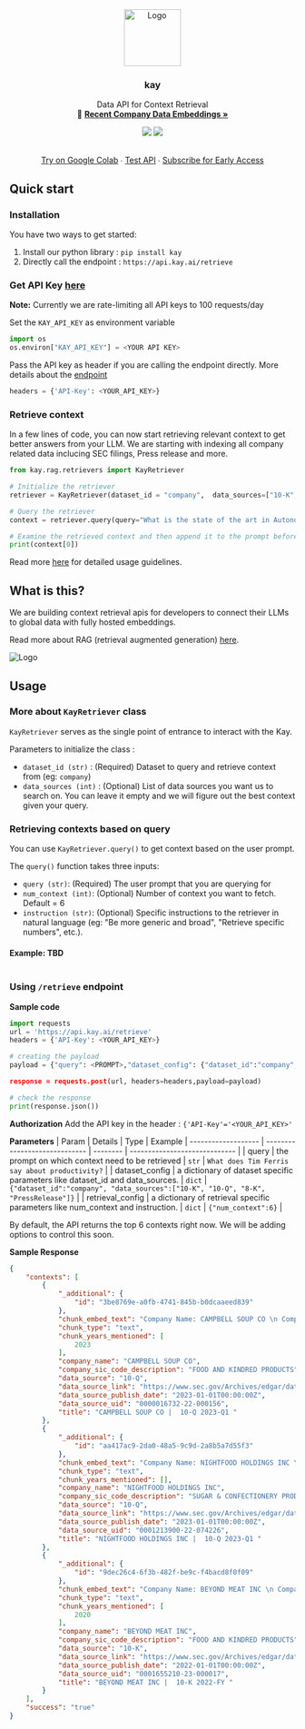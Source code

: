 <div align="center">
  <a href="http://kay.ai">
    <img src="https://i.ibb.co/7jT6nnL/photo-2023-08-30-10-05-04.jpg" alt="Logo" width="100" height="100">
  </a>

  <h3 align="center">kay</h3>

  <p align="center">
    Data API for Context Retrieval <br/>
   🚀 <a href="https://kay.ai"><strong>Recent Company Data Embeddings »</strong></a>
 
  </p>
  <a href="https://pepy.tech/project/embedstore" alt="Downloads">
        <img src="https://static.pepy.tech/personalized-badge/embedstore?period=month&units=international_system&left_color=grey&right_color=brightgreen&left_text=downloads/month" /></a>
  <a>
    <img src="https://img.shields.io/github/license/embeddingstore/embedstore"/>
  </a>
  <p align="center">
    <br />
     <a href="https://colab.research.google.com/drive/1yhBhLmiPNtc06qVnjQRLsWuQDID3_cwl?usp=sharing">Try on Google Colab</a>
    ∙
    <a href="https://playground.embedding.store/podcasts?__theme=light">Test API</a>
    ∙
    <a href="https://www.embedding.store/">Subscribe for Early Access</a>
  </p>
</div>


## Quick start
### Installation
You have two ways to get started:
1. Install our python library : `pip install kay`
2. Directly call the endpoint : `https://api.kay.ai/retrieve`


### Get API Key [here](https://api.kay.ai/register)
**Note:** Currently we are rate-limiting all API keys to 100 requests/day

Set the `KAY_API_KEY` as environment variable
```python
import os
os.environ["KAY_API_KEY"] = <YOUR API KEY> 
```
Pass the API key as header if you are calling the endpoint directly. More details about the [endpoint](#using-retrieve-endpoint)
```python
headers = {'API-Key': <YOUR_API_KEY>}
```

### Retrieve context
In a few lines of code, you can now start retrieving relevant context to get better answers from your LLM. We are starting with indexing all company related data inclucing SEC filings, Press release and more. 
```python
from kay.rag.retrievers import KayRetriever

# Initialize the retriever
retriever = KayRetriever(dataset_id = "company",  data_sources=["10-K", "10-Q", "8-K", "PressRelease"])

# Query the retriever
context = retriever.query(query="What is the state of the art in Autonomous Driving security and safety?",num_context=3)

# Examine the retrieved context and then append it to the prompt before you call your LLM
print(context[0])
```

Read more [here](#usage) for detailed usage guidelines. 

## What is this?
We are building context retrieval apis for developers to connect their LLMs to global data with fully hosted embeddings.

Read more about RAG (retrieval augmented generation) [here](https://twitter.com/pwang_szn/status/1663123050097946624). 

<img src="https://i.ibb.co/hR07N8k/content.png" alt="Logo">

## Usage
### More about `KayRetriever` class
`KayRetriever` serves as the single point of entrance to interact with the Kay.

Parameters to initialize the class :
- `dataset_id (str)` : (Required) Dataset to query and retrieve context from (eg: `company`)
- `data_sources (int)` : (Optional) List of data sources you want us to search on. You can leave it empty and we will figure out the best context given your query.


### Retrieving contexts based on query
You can use `KayRetriever.query()` to get context based on the user prompt.

The `query()` function takes three inputs:
- `query (str)`: (Required) The user prompt that you are querying for 
- `num_context (int)`: (Optional) Number of context you want to fetch. Default = 6
- `instruction (str)`: (Optional) Specific instructions to the retriever in natural language (eg: "Be more generic and broad", "Retrieve specific numbers", etc.).

#### Example:  TBD

```python

```


### Using `/retrieve` endpoint 
**Sample code**
  ```python
  import requests
  url = 'https://api.kay.ai/retrieve'
  headers = {'API-Key': <YOUR_API_KEY>}

  # creating the payload
  payload = {"query": <PROMPT>,"dataset_config": {"dataset_id":"company", "data_sources":["10-K", "10-Q", "8-K", "PressRelease"]},"retrieval_config:{"num_context":6}}

  response = requests.post(url, headers=headers,payload=payload)

  # check the response
  print(response.json())
  ```

**Authorization**
Add the API key in the header : `{'API-Key'='<YOUR_API_KEY>'`

**Parameters**
| Param             | Details | Type  | Example
| ------------------- | ----------------------------- | -------- | ----------------------------- |
| query | the prompt on which context need to be retrieved  | `str`  | `What does Tim Ferris say about productivity?` |
| dataset_config | a dictionary of dataset specific parameters like dataset_id and data_sources.  |  `dict` | `{"dataset_id":"company", "data_sources":["10-K", "10-Q", "8-K", "PressRelease"]}` |
| retrieval_config | a dictionary of retrieval specific parameters like num_context and instruction. |  `dict` | `{"num_context":6}` |


By default, the API returns the top 6 contexts right now. We will be adding options to control this soon.

**Sample Response**
```json
{
    "contexts": [
        {
            "_additional": {
                "id": "3be8769e-a0fb-4741-845b-b0dcaaeed839"
            },
            "chunk_embed_text": "Company Name: CAMPBELL SOUP CO \n Company Industry: FOOD AND KINDRED PRODUCTS \n Form Title: 10-Q 2023-Q1 \n Form Section: Risk Factors \n Text: The ultimate impact depends on the severity and duration of the pandemic, including the emergence and spread of new COVID 19 variants and resurgences, the continued availability and effectiveness of vaccines and actions taken by government authorities and other third parties in response to the pandemic.We will continue to evaluate the extent to which the COVID 19 pandemic will impact our business, consolidated results of operations and financial condition.Net periodic pension and postretirement benefit income excluding any actuarial losses or gains is estimated to be approximately $35 million lower in 2023, subject to the impact of interim remeasurements.The decrease in 2023 is due to increases in discount rates used to determine the benefit obligations and a decline in the market value of plan assets.Summary of Results This Summary of Results provides significant highlights from the discussion and analysis that follows.Net sales increased 15% in the quarter to $2.575 billion due to inflation driven pricing and sales allowances, partially offset by volume declines.Gross profit, as a percent of sales, was 32.4% in 2023 compared to 32.3% in the prior year quarter.The increase was primarily due to inflation driven pricing actions, supply chain productivity improvements, lower promotional spending and lower restructuring related costs, partially offset by higher cost inflation and other supply chain costs as well as unfavorable volume/mix.",
            "chunk_type": "text",
            "chunk_years_mentioned": [
                2023
            ],
            "company_name": "CAMPBELL SOUP CO",
            "company_sic_code_description": "FOOD AND KINDRED PRODUCTS",
            "data_source": "10-Q",
            "data_source_link": "https://www.sec.gov/Archives/edgar/data/16732/000001673222000156",
            "data_source_publish_date": "2023-01-01T00:00:00Z",
            "data_source_uid": "0000016732-22-000156",
            "title": "CAMPBELL SOUP CO |  10-Q 2023-Q1 "
        },
        {
            "_additional": {
                "id": "aa417ac9-2da0-48a5-9c9d-2a8b5a7d55f3"
            },
            "chunk_embed_text": "Company Name: NIGHTFOOD HOLDINGS INC \n Company Industry: SUGAR & CONFECTIONERY PRODUCTS \n Form Title: 10-Q 2023-Q1 \n Form Section: Financial Statements \n Text: The accompanying financial statements do not include any adjustments to reflect the possible future effects on recoverability and reclassification of assets or the amounts and classification of liabilities that may result from the outcome of this uncertainty.The outbreak of the novel coronavirus (COVID 19), including the measures to reduce its spread, and the impact on the economy, cannot fully be understood and identified.Indications to date are that there are somewhat offsetting factors relating to the impact on our Company.Industry data shows that supermarket sales remain up, with more people spending more time at home.Anecdotally and statistically, snacking activity is also up while consumers are reporting a decrease in sleep quality and sleep satisfaction.The offsetting factors are the impact of the virus on the overall economy, and the impact that a down economic period can have on consumer behavior, including potential reductions in travel, hotel occupancy, and trial of new brands.Greater unemployment, recession, and other possible unforeseen factors are shown to have an impact.Research indicates that consumers are less likely to try new brands during economic recession and stress, returning to the legacy brands they've known for decades.",
            "chunk_type": "text",
            "chunk_years_mentioned": [],
            "company_name": "NIGHTFOOD HOLDINGS INC",
            "company_sic_code_description": "SUGAR & CONFECTIONERY PRODUCTS",
            "data_source": "10-Q",
            "data_source_link": "https://www.sec.gov/Archives/edgar/data/1593001/000121390022074226",
            "data_source_publish_date": "2023-01-01T00:00:00Z",
            "data_source_uid": "0001213900-22-074226",
            "title": "NIGHTFOOD HOLDINGS INC |  10-Q 2023-Q1 "
        },
        {
            "_additional": {
                "id": "9dec26c4-6f3b-482f-be9c-f4bacd8f0f09"
            },
            "chunk_embed_text": "Company Name: BEYOND MEAT INC \n Company Industry: FOOD AND KINDRED PRODUCTS \n Form Title: 10-K 2022-FY \n Form Section: Risk Factors \n Text: Starting in 2020, the COVID 19 pandemic had a significant impact on the worldwide economy and, in turn, our business, financial condition and results of operations.Although we expect the impacts of the pandemic, and the resulting effects on the economy, on us to continue to decline, we are likely to see certain prolonged effects.For example, certain of our QSR customers reduced their menu offerings in response to COVID 19, which negatively impacted plant based food items.If those customers are slow to re expand their menus, or choose not to put plant based products back on their menus, our business could be adversely affected.As global economic conditions continue to be volatile or uncertain and recessionary or inflationary pressures exist, trends in consumer discretionary spending also remain unpredictable and subject to changes.We have seen consumers shift purchases to lower priced or other perceived value offerings during economic downturns as a result of various factors, including job losses, inflation, higher taxes, reduced access to credit, change in federal economic policy and recent international trade disputes.In particular, consumers have reduced the amount of plant based food products that they purchase where there are conventional animal based protein offerings, which generally have lower retail prices.In addition, consumers may choose to purchase private label products rather than branded products because they are generally less expensive.",
            "chunk_type": "text",
            "chunk_years_mentioned": [
                2020
            ],
            "company_name": "BEYOND MEAT INC",
            "company_sic_code_description": "FOOD AND KINDRED PRODUCTS",
            "data_source": "10-K",
            "data_source_link": "https://www.sec.gov/Archives/edgar/data/1655210/000165521023000017",
            "data_source_publish_date": "2022-01-01T00:00:00Z",
            "data_source_uid": "0001655210-23-000017",
            "title": "BEYOND MEAT INC |  10-K 2022-FY "
        }
    ],
    "success": "true"
}

```
